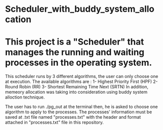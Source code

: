 # Scheduler_with_buddy_system_allocation

# This project is a "Scheduler" that manages the running and waiting processes in the operating system.
  This scheduler runs by 3 different algorithms, the user can only choose one at execution.
  The available algorithms are :
                                1- Highest Priority First (HPF)
                                2- Round Robin (RR)
                                3- Shortest Remaining Time Next (SRTN)
In addition, memeory allocation was taking into consideration using buddy system alloction technique.

 The user has to run ./pg_out at the terminal
  then, he is asked to choose one algorithm to apply to the processes.
 The processes' information must be saved at .txt file named "processes.txt" with the header and format attached in "processes.txt" file in this repository.
